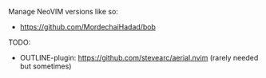 Manage NeoVIM versions like so:

- https://github.com/MordechaiHadad/bob

TODO:
- OUTLINE-plugin: https://github.com/stevearc/aerial.nvim (rarely needed but sometimes)
